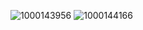 ![1000143956](https://github.com/user-attachments/assets/77a5b21f-8d27-408b-a6ab-0e8e262fa306)
![1000144166](https://github.com/user-attachments/assets/f5d9f398-d755-49f0-9810-5fc033bc41dd)


